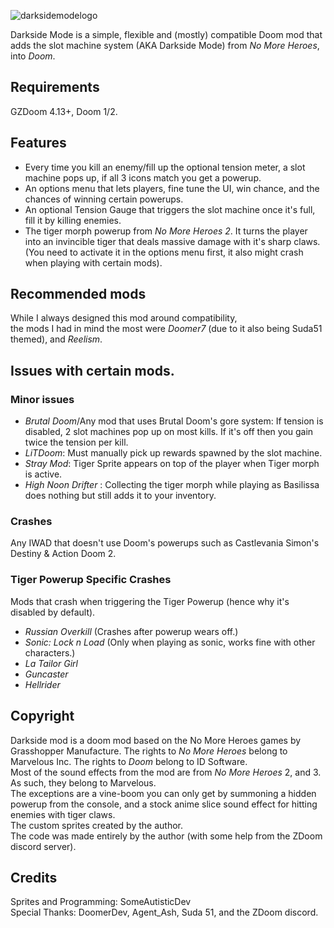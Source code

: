 ![darksidemodelogo](https://github.com/user-attachments/assets/7f918bee-c1d5-45e5-b359-dd3196775842)


Darkside Mode is a simple, flexible and (mostly) compatible Doom mod that adds the slot machine system (AKA Darkside Mode) from _No More Heroes_, into _Doom_.


## Requirements
  GZDoom 4.13+,
  Doom 1/2.
## Features
  * Every time you kill an enemy/fill up the optional tension meter, a slot machine pops up, if all 3 icons match you get a powerup.
  * An options menu that lets players, fine tune the UI, win chance, and the chances of winning certain powerups.
  * An optional Tension Gauge that triggers the slot machine once it's full, fill it by killing enemies.
  * The tiger morph powerup from _No More Heroes 2_. It turns the player into an invincible tiger that deals massive damage with it's sharp claws. (You need to activate it in the options menu first, it also might crash when playing with certain mods).

## Recommended mods
While I always designed this mod around compatibility,  
the mods I had in mind the most were _Doomer7_ (due to it also being Suda51 themed), and _Reelism_.
## Issues with certain mods.
  ### Minor issues
  * _Brutal Doom_/Any mod that uses Brutal Doom's gore system: If tension is disabled, 2 slot machines pop up on most kills. If it's off then you gain twice the tension per kill.
  * _LiTDoom_: Must manually pick up rewards spawned by the slot machine.
  * _Stray Mod_: Tiger Sprite appears on top of the player when Tiger morph is active.
  * _High Noon Drifter_ : Collecting the tiger morph while playing as Basilissa does nothing but still adds it to your inventory.
  
  ### Crashes
  Any IWAD that doesn't use Doom's powerups such as Castlevania Simon's Destiny & Action Doom 2.
  ### Tiger Powerup Specific Crashes
  Mods that crash when triggering the Tiger Powerup (hence why it's disabled by default).
   * _Russian Overkill_ (Crashes after powerup wears off.)
   * _Sonic: Lock n Load_ (Only when playing as sonic, works fine with other characters.)
   * _La Tailor Girl_ 
   * _Guncaster_
   * _Hellrider_
## Copyright
Darkside mod is a doom mod based on the No More Heroes games by Grasshopper Manufacture. The rights to _No More Heroes_ belong to Marvelous Inc. The rights to _Doom_ belong to ID Software.  
Most of the sound effects from the mod are from _No More Heroes_ 2, and 3. As such, they belong to Marvelous.  
The exceptions are a vine-boom you can only get by summoning a hidden powerup from the console, and a stock anime slice sound effect for hitting enemies with tiger claws.  
The custom sprites created by the author.  
The code was made entirely by the author (with some help from the ZDoom discord server).

## Credits
  Sprites and Programming: SomeAutisticDev  
  Special Thanks: DoomerDev, Agent_Ash, Suda 51, and the ZDoom discord.
